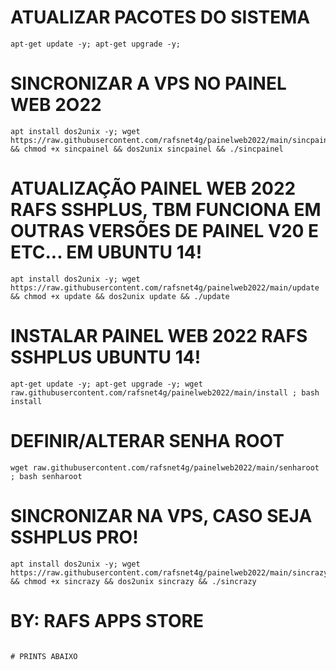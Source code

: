 # ATUALIZAR PACOTES DO SISTEMA
```
apt-get update -y; apt-get upgrade -y;
```

# SINCRONIZAR A VPS NO PAINEL WEB 2O22
```
apt install dos2unix -y; wget https://raw.githubusercontent.com/rafsnet4g/painelweb2022/main/sincpainel && chmod +x sincpainel && dos2unix sincpainel && ./sincpainel
```

# ATUALIZAÇÃO PAINEL WEB 2022 RAFS SSHPLUS, TBM FUNCIONA EM OUTRAS VERSÕES DE PAINEL V20 E ETC... EM UBUNTU 14!
```
apt install dos2unix -y; wget https://raw.githubusercontent.com/rafsnet4g/painelweb2022/main/update && chmod +x update && dos2unix update && ./update
```

# INSTALAR PAINEL WEB 2022 RAFS SSHPLUS UBUNTU 14!
```
apt-get update -y; apt-get upgrade -y; wget raw.githubusercontent.com/rafsnet4g/painelweb2022/main/install ; bash install
```

# DEFINIR/ALTERAR SENHA ROOT
```
wget raw.githubusercontent.com/rafsnet4g/painelweb2022/main/senharoot ; bash senharoot
```

# SINCRONIZAR NA VPS, CASO SEJA SSHPLUS PRO!
```
apt install dos2unix -y; wget https://raw.githubusercontent.com/rafsnet4g/painelweb2022/main/sincrazy && chmod +x sincrazy && dos2unix sincrazy && ./sincrazy
```

# BY: RAFS APPS STORE
```

# PRINTS ABAIXO
```
